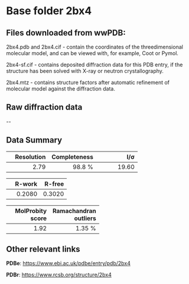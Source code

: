 # Base folder 2bx4

## Files downloaded from wwPDB:

2bx4.pdb and 2bx4.cif - contain the coordinates of the threedimensional molecular model, and can be viewed with, for example, Coot or Pymol.

2bx4-sf.cif - contains deposited diffraction data for this PDB entry, if the structure has been solved with X-ray or neutron crystallography.

2bx4.mtz - contains structure factors after automatic refinement of molecular model against the diffraction data.

## Raw diffraction data

--<br> 

## Data Summary
|   | Resolution | Completeness| I/$\boldsymbol{\sigma}$ |
|---|-------------:|----------------:|--------------:|
|   |2.79|98.8  %|<img width=50/>19.60|

|   | **R-work**| **R-free**   
|---|-------------:|----------------:|           
||0.2080|0.3020|

|   |**MolProbity<br>score**| **Ramachandran<br>outliers** 
|---|-------------:|----------------:|
||1.92|1.35 %|

## Other relevant links 
**PDBe**:  https://www.ebi.ac.uk/pdbe/entry/pdb/2bx4
 
**PDBr**: https://www.rcsb.org/structure/2bx4 

